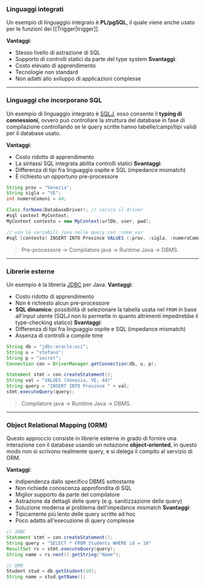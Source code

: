 ### Linguaggi integrati
Un esempio di linguaggio integrato è **PL/pgSQL**, il quale viene anche usato per le funzioni dei [[Trigger|trigger]].

**Vantaggi**:
- Stesso livello di astrazione di SQL
- Supporto di controlli statici da parte del type system
**Svantaggi**:
- Costo elevato di apprendimento
- Tecnologie non standard
- Non adatti allo sviluppo di applicazioni complesse

---
### Linguaggi che incorporano SQL
Un esempio di linguaggio integrato è  [SQLJ](https://it.wikipedia.org/wiki/SQLJ), esso consente il **typing di connessioni**, ovvero può controllare la struttura del database in fase di compilazione controllando se le query scritte hanno tabelle/campi/tipi validi per il database usato.

**Vantaggi**:
-  Costo ridotto di apprendimento
- La sintassi SQL integrata abilita controlli statici
**Svantaggi**:
- Differenza di tipi fra linguaggio ospite e SQL (impedance mismatch)
- È richiesto un opportuno pre-processore

```java
String prov = "Venezia";
String sigla = "VE";
int numeroComuni = 44;

Class.forName(DatabaseDriver); // carica il driver
#sql context MyContext;
MyContext contesto = new MyContext(urlDb, user, pwd);

// uso le variabili java nelle query con :nome_var
#sql [contesto] INSERT INTO Province VALUES (:prov, :sigla, :numeroComuni);
```

>Pre-processore $\rightarrow$ Compilatore java $\rightarrow$ Runtime Java $\rightarrow$ DBMS.

---
### Librerie esterne
Un esempio è la libreria [JDBC](https://docs.oracle.com/javase/8/docs/technotes/guides/jdbc/) per Java. 
**Vantaggi**:
- Costo ridotto di apprendimento
- Non è richiesto alcun pre-processore
- **SQL dinamico**: possibilità di selezionare la tabella usata nel `FROM` in base all'input utente (SQLJ non lo permette in quanto altrimenti impedirebbe il type-checking statico)
**Svantaggi**:
- Differenza di tipi fra linguaggio ospite e SQL (impedance mismatch)
- Assenza di controlli a compile time

```java
String db = "jdbc:oracle:oci";
String u = "stefano";
String p = "secret";
Connection con = DriverManager.getConnection(db, u, p);

Statement stmt = con.createStatement();
String val = "VALUES (Venezia, VE, 44)"
String query = "INSERT INTO Province " + val;
stmt.executeQuery(query);
```

>Compilatore java $\rightarrow$ Runtime Java $\rightarrow$ DBMS.

---
### Object Relational Mapping (ORM)
Questo approccio consiste in librerie esterne in grado di fornire una interazione con il database usando un notazione **object-oriented**, in questo modo non si scrivono realmente query, e si delega il compito al servizio di ORM.

**Vantaggi**:
- Indipendenza dallo specifico DBMS sottostante
- Non richiede conoscenza approfondita di SQL
- Miglior supporto da parte del compilatore
- Astrazione da dettagli delle query (e.g. sanitizzazione delle query)
- Soluzione moderna al problema dell'impedance mismatch
**Svantaggi**:
- Tipicamente più lento delle query scritte ad hoc
- Poco adatto all'esecuzione di query complesse

```java
// JDBC
Statement stmt = con.createStatement();
String query = "SELECT * FROM Students WHERE id = 10"
ResultSet rs = stmt.executeQuery(query);
String name = rs.next().getString("Name");

// ORM
Student stud = db.getStudent(10);
String name = stud.getName();
```


